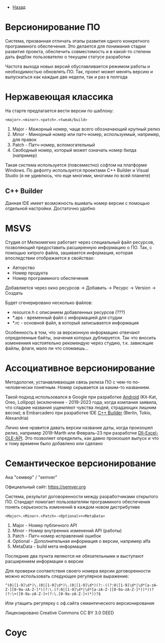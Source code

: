 * [Назад](./Readme.md)

# Версионирование ПО

Система, призванная отличать этапы развития одного конкретного программного обеспечения. Это делается для понимания стадии развития проекта, обеспечить совместимость и в какой-то степени дать фидбэк пользователю о текущем статусе разработки

Частота выхода новых версий обуславливается режимом работы и необходимостью обновлять ПО. Так, проект может менять версию и выпускаться как каждые две недели, так и раз в полгода

# Нержавеющая классика

На старте предлагается вести версии по шаблону:

```
<major>.<minor>.<patch>.<tweak/build>
```

1. Major - Мажорный номер, чаще всего обозначающий крупный релиз
2. Minor - Минорный номер или патч-номер, используемый, например, для правок
3. Patch - Патч-номер, вспомогательный
4. Свободный номер, который может означать номер билда (например)

Такая система используется (повсеместно) софтом на платформе Windows. По дефолту используется проектами C++ Builder и Visual Studio (я не удивлюсь, что еще многими, многими по всей планете)

## C++ Builder

Данная IDE имеет возможность вшивать номер версии с помощью отдельной настройки. Достаточно удобно

# MSVS

Студия от Мелкомягких работает через специальный файл ресурсов, позволяющий предоставить расширенную информацию о ПО. Так, с помощью хитрого файла, зашивается информация, которая впоследствии отображается в свойствах:

* Авторство
* Номер продукта
* Номер программного обеспечения

Добавляется через окно ресурсов -> Добавить -> Ресурс -> Version -> Создать

Будет сгенерировано несколько файлов:

* resource.h с описанием добавленных ресурсов (???)
* *.aps - временный файл с информацией для студии
* *.rc - основной файл, в который записывается информация

Особенность в том, что за версионную информацию отвечают определенные байты, значения которых дублируется. Так что вносить изменениия настоятельно рекомендую через студию, т.к. зависящие файлы, флаги, мало ли что сломаешь...

# Ассоциативное версионирование

Методология, устанавливающая связь релиза ПО с чем-то по-человечески понятным. Номер скрывается за каким-то названием.

Такой подход использовался в Google при разработке [Android][vAndro] (Kit-Kat, Oreo, Lollipop) (исключение - 2019-2023 года, когда компания заявила, что сладкие названия ущемляют чувства людей, страдающих лишним весом); в Embarcadero при разработке IDE [C++ Builder][vBuilder] (Berlin, Tokio, Alexandria)

Лично мне нравится давать версии название даты, когда произошел релиз, например 2019-Marth или Февраль-23 при разработке [Dll-Excel-OLE-API](https://github.com/GeorgyGogol/Dll-Excel-OLE-API). Это позволяет определить, как давно произошел выпуск и что к тому времени было добавлено или сделано

# Семантическое версионирование

Ака "семвер" / "semver"

Официальный сайт: https://semver.org

Система, результат договоренности между разработчиками открытого ПО. Стандарт помогает пользователям программного обеспечения понять серьезность изменений в каждом новом дистрибутиве

```
<Major>.<Minor>.<Patch>-<Optional>+<MetaData>
```

1. Major - Номер публичного API
2. Minor - Номер внутренних изменений API (работы)
3. Patch - Патч-номер исправлений ошибок
4. Optional - Дополнительная информация о версии, например alfa
5. MetaData - build мета информация

Последние два пункта являются не обязательными и выступают расширением информации о версии

Для проверки соответствия своего номера версии договоренности можно использовать следующее регулярное выражение:

```
^(0|[1-9]\d*)\.(0|[1-9]\d*)\.(0|[1-9]\d*)(?:-((?:0|[1-9]\d*|\d*[a-zA-Z-][0-9a-zA-Z-]*)(?:\.(?:0|[1-9]\d*|\d*[a-zA-Z-][0-9a-zA-Z-]*))*))?(?:\+([0-9a-zA-Z-]+(?:\.[0-9a-zA-Z-]+)*))?$
```

Или утащить регулярку с оф.сайта семантического версионирования

Лицензировано Creative Commons CC BY 3.0 DEED

# Соус

[vAndro]: https://ru.wikipedia.org/wiki/История_версий_Android
[vBuilder]: https://ru.wikipedia.org/wiki/C%2B%2B_Builder#%D0%A1%D0%BF%D0%B8%D1%81%D0%BE%D0%BA_%D0%B2%D1%8B%D0%BF%D1%83%D1%81%D0%BA%D0%BE%D0%B2

